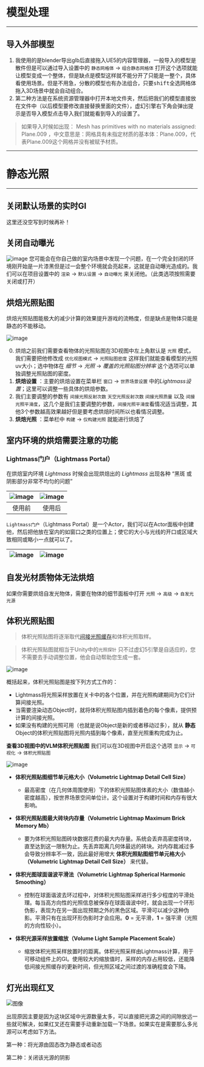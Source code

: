 # 模型处理
---
## 导入外部模型
 1. 我使用的是blender导出glb后直接拖入UE5的内容管理器，一般导入的模型是散件但是可以通过导入设置中的 `静态网格体` → `组合静态网格体` 打开这个选项就能让模型变成一个整体，但是缺点是模型这样就不能分开了只能是一整个，具体看使用场景。但是不用急，分散的模型也有办法组合，只要<kbd>shift</kbd>全选网格体拖入3D场景中就会自动组合。
2. 第二种方法是在系统资源管理器中打开本地文件夹，然后把我们的模型直接放在文件中（以后模型要修改直接替换里面的文件），虚幻引擎右下角会弹出提示是否导入模型点击导入我们就能看到导入的设置了。

> 如果导入时候如出现： Mesh has primitives with no materials assigned: Plane.009 ，中文意思是：网格具有未指定材质的基本体：Plane.009，代表Plane.009这个网格并没有被赋予材质。

---
# 静态光照
---
## 关闭默认场景的实时GI
这里还没空写到时候再补！

## 关闭自动曝光
![image](./images/1.jpg)
您可能会在你自己做的室内场景中发现一个问题，在一个完全封闭的环境刚开始是一片漆黑但是过一会整个环境就会亮起来，这就是自动曝光造成的。我们可以在项目设置中的  `渲染` → `默认设置` → `自动曝光` 来关闭他。（此类选项按照需要关闭或打开）

## 烘焙光照贴图
烘焙光照贴图能极大的减少计算的效果提升游戏的流畅度，但是缺点是物体只能是静态的不能移动。

![image](./images/5.jpg)

0. 烘焙之前我们需要查看物体的光照贴图在3D视图中左上角默认是 `光照` 模式，我们需要把他修改成 `优化视图模式` → `光照贴图密度` 这样我们就能查看模型的光照uv大小；选中物体在 *细节* → *光照* → *覆盖的光照贴图分辨率* 这个选项可以单独调整光照贴图的密度。
1. **烘焙设置** ：主要的烘焙设置在菜单栏 `窗口` → `世界场景设置` 中的*Lightmass设置*；这里可以调整一些具体的烘焙参数。
2. 我们主要调整的参数有 `间接光照反射次数` `天空光照反射次数` `间接光照质量` 以及 `间接光照平滑度`，这几个是我们主要调整的参数，`间接光照平滑度`看情况适当调整，其他3个参数越高效果越好但是要考虑烘焙时间所以也看情况调整。 
3. **烘焙光照** ：菜单栏中 `构建` → `仅构建光照` 就能进行烘焙了

## 室内环境的烘焙需要注意的功能
### Lightmass门户（Lightmass Portal）
在烘焙室内环境 *Lightmass* 时候会出现烘焙出的 *Lightmass* 出现各种 “黑斑 或 阴影部分非常不均匀的问题”

| ![image](./images/03-lightmass-portals-result-without.jpg) | ![image](./images/04-lightmass-portals-result-with.jpg)
:-: | :-:
使用前 | 使用后

`Lightmass门户`（Lightmass Portal）是一个Actor，我们可以在Actor面板中创建他，然后把他放在室内的如窗口之类的位置上；使它的大小与光线的开口或区域大致相同或略小一点就可以了。

![image](./images/05-lightmass-portals-adding-actor.jpg)|![image](./images/06-lightmass-portals-adjusting-actor.jpg)
:-:|:-:

## 自发光材质物体无法烘焙
如果你需要烘焙自发光物体，需要在物体的细节面板中打开 `光照` → `高级` → `自发光光源`

## 体积光照贴图 
> 体积光照贴图将逐渐取代[间接光照缓存](https://docs.unrealengine.com/5.1/zh-CN/indirect-lighting-cache-in-unreal-engine)和体积光照取样。

> 体积光照贴图就相当于Unity中的`光照探针` 只不过虚幻5引擎是自适应的，您不需要去手动调整位置，他会自动帮助您生成一套。

![image](./images/05-volumetric-lightmaps-vlm-density.jpg)

概括起来，体积光照贴图是按下列方式工作的：
-   Lightmass将光照采样放置在关卡中的各个位置，并在光照构建期间为它们计算间接光照。
-   当需要渲染动态Object时，就将体积光照贴图内插到着色的每个像素，提供预计算的间接光照。
-   如果没有构建的光照可用（也就是说Object是新的或者移动过多），就从 **静态** Object的体积光照贴图将光照内插到每个像素，直至光照重构完成为止。

**查看3D视图中的VLM体积光照贴图**
我们可以在3D视图中开启这个选项 `显示` → `可视化` → `体积光照贴图` 

![image](./images/22-volumetric-lightmaps-vlm-settings.jpg)

+ **体积光照贴图细节单元格大小（Volumetric Lightmap Detail Cell Size）**  
	+ 最高密度（在几何体周围使用）下的体积光照贴图体素的大小（数值越小密度越高），按世界场景空间单位计。这个设置对于构建时间和内存有很大影响。
	
+ **体积光照贴图最大砖块内存量（Volumetric Lightmap Maximum Brick Memory Mb）**
	+ 要为体积光照贴图砖块数据花费的最大内存量。系统会丢弃高密度砖块，直至达到这一限制为止。先丢弃距离几何体最远的砖块。对内存裁减过多会导致分辨率不一致，因此最好用增大 **体积光照贴图细节单元格大小（Volumetric Lightmap Detail Cell Size）** 来代替。

+ **体积光图球面谐波平滑法（Volumetric Lightmap Spherical Harmonic Smoothing）**
	+ 控制在球面谐波去环过程中，对体积光照贴图采样进行多少程度的平滑处理。每当高方向性的光照信息被保存在球面谐波中时，就会出现一个环形伪影，表现为在另一面出现预期之外的黑色区域。平滑可以减少这种伪影。平滑只有在出现环形伪影时才会应用。**0** = 无平滑，**1** = 强平滑（光照的方向性较小）。

+ **体积光源采样放置缩放（Volume Light Sample Placement Scale）**
	+ 缩放体积光照采样放置时的距离。体积光照采样由Lightmass计算，用于可移动组件上的GI。使用较大的缩放值时，采样的内存占用较低，还能降低间接光照缓存的更新时间，但光照区域之间过渡的准确程度会下降。


## 灯光出现红叉

![图像](./images/灯光红叉-1.webp)

 出现原因主要是因为这块区域中光源数量太多，可以直接把光源之间的间隙放远一些就可解决，如果红叉还在需要手动重新加载一下场景。如果实在是需要那么多光源可以考虑如下方法。

第一种：将光源由固态改为静态或者动态

第二种：关闭该光源的阴影

